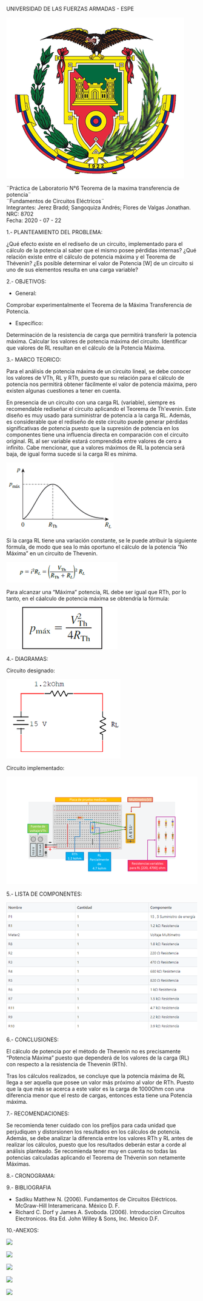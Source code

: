 UNIVERSIDAD DE LAS FUERZAS ARMADAS - ESPE

![](https://github.com/BraddJCJ/Informe5_Jerez_Sangoquiza_Zambrano/blob/master/img/Logo_ESPE.png)

¨Práctica de Laboratorio N°6 Teorema de la maxima transferencia de potencia¨  
¨Fundamentos de Circuitos Eléctricos¨  
Integrantes: Jerez Bradd; Sangoquiza Andrés; Flores de Valgas Jonathan.  
NRC: 8702   
Fecha: 2020 - 07 - 22  

1.- PLANTEAMIENTO DEL PROBLEMA: 

¿Qué efecto existe en el rediseño de un circuito, implementado para el cálculo de la potencia al saber que el mismo posee pérdidas internas? ¿Qué relación existe entre el cálculo de potencia máxima y el Teorema de Thévenin? ¿Es posible determinar el valor de Potencia [W] de un circuito si uno de sus elementos resulta en una carga variable?


2.- OBJETIVOS:

* General: 

Comprobar experimentalmente el Teorema de la Máxima Transferencia de Potencia.

* Específico:

Determinación de la resistencia de carga que permitirá transferir la potencia máxima.
Calcular los valores de potencia máxima del circuito.
Identificar que valores de RL resultan en el cálculo de la Potencia Máxima.


3.- MARCO TEORICO:

Para el análisis de potencia máxima de un circuito lineal, se debe conocer los valores de VTh, RL y RTh, puesto que su relación para el cálculo de potencia nos permitirá obtener fácilmente el valor de potencia máxima, pero existen algunas cuestiones a tener en cuenta.

En presencia de un circuito con una carga RL (variable), siempre es recomendable rediseñar el circuito aplicando el Teorema de Th\'evenin. Este diseño es muy usado para suministrar de potencia a la carga RL. Además, es considerable que el rediseño de este circuito puede generar pérdidas significativas de potencia puesto que la supresión de potencia en los componentes tiene una influencia directa en comparación con el circuito original. RL al ser variable estará comprendida entre valores de cero a infinito. Cabe mencionar, que a valores máximos de RL la potencia será baja, de igual forma sucede si la carga Rl es mínima.

![](https://github.com/JonathanFloresDeValgas/InformeN6_FloresDeValgas_Jerez_Sangoquiza/blob/master/img/Sadiku%203%20Ed.pdf%20-%20Adobe%20Acrobat%20Reader%20DC%2021_07_2020%2022_35_34.png)

Si la carga RL tiene una variación constante, se le puede atribuir la siguiente fórmula, de modo que sea lo más oportuno el cálculo de la potencia “No Máxima” en un circuito de Thevenin.

![](https://github.com/JonathanFloresDeValgas/InformeN6_FloresDeValgas_Jerez_Sangoquiza/blob/master/img/Sadiku%203%20Ed.pdf%20-%20Adobe%20Acrobat%20Reader%20DC%2021_07_2020%2020_43_44.png)

Para alcanzar una “Máxima” potencia, RL debe ser igual que RTh, por lo tanto, en el cáalculo de potencia máxima se obtendría la fórmula: 

![](https://github.com/JonathanFloresDeValgas/InformeN6_FloresDeValgas_Jerez_Sangoquiza/blob/master/img/Sadiku%203%20Ed.pdf%20-%20Adobe%20Acrobat%20Reader%20DC%2021_07_2020%2021_01_26.png)

4.- DIAGRAMAS:

Circuito designado:

![](https://github.com/JonathanFloresDeValgas/InformeN6_FloresDeValgas_Jerez_Sangoquiza/blob/master/img/CN6.PNG)

Circuito implementado:

![](https://github.com/JonathanFloresDeValgas/InformeN6_FloresDeValgas_Jerez_Sangoquiza/blob/master/img/DiagramaN6.png)

5.- LISTA DE COMPONENTES:

![](https://github.com/JonathanFloresDeValgas/InformeN6_FloresDeValgas_Jerez_Sangoquiza/blob/master/img/Comp.PNG)
 
6.- CONCLUSIONES:

El cálculo de potencia por el método de Thevenin no es precisamente “Potencia Máxima” puesto que dependerá de los valores de la carga (RL) con respecto a la resistencia de Thevenin (RTh). 

Tras los cálculos realizados, se concluye que la potencia máxima de RL llega a ser aquella que posee un valor más próximo al valor de RTh. Puesto que la que más se acerca a este valor es la carga de 1000Ohm con una diferencia menor que el resto de cargas, entonces esta tiene una Potencia máxima.


7.- RECOMENDACIONES:

Se recomienda tener cuidado con los prefijos para cada unidad que perjudiquen y distorsionen los resultados en los cálculos de potencia. Además, se debe analizar la diferencia entre los valores RTh y RL antes de realizar los cálculos, puesto que los resultados deberán estar a corde al análisis planteado. Se recomienda tener muy en cuenta no todas las potencias calculadas aplicando el Teorema de Thévenin son netamente Máximas.

8.- CRONOGRAMA:


9.- BIBLIOGRAFIA
 
 - Sadiku Matthew N. (2006). Fundamentos de Circuitos Eléctricos. McGraw-Hill Interamericana. México D. F.
-  Richard C. Dorf y James A. Svoboda. (2006). Introduccion Circuitos Electronicos. 6ta Ed. John Willey & Sons, Inc. Mexico D.F.

 10.-ANEXOS:
 
 ![](https://github.com/JonathanFloresDeValgas/InformeN6_FloresDeValgas_Jerez_Sangoquiza/blob/master/Hojas%20T%C3%A9cnicas/Analisis%20de%20Resultados2.png)
 
 ![](https://github.com/JonathanFloresDeValgas/InformeN6_FloresDeValgas_Jerez_Sangoquiza/blob/master/Hojas%20T%C3%A9cnicas/Analisis%20de%20Resultados3.png)
 
 ![](https://github.com/JonathanFloresDeValgas/InformeN6_FloresDeValgas_Jerez_Sangoquiza/blob/master/Hojas%20T%C3%A9cnicas/Analisis%20de%20Resultados%204.png)
 
 ![](https://github.com/JonathanFloresDeValgas/InformeN6_FloresDeValgas_Jerez_Sangoquiza/blob/master/Hojas%20T%C3%A9cnicas/Analisis%20de%20Resultados5.png)
 
 ![](https://github.com/JonathanFloresDeValgas/InformeN6_FloresDeValgas_Jerez_Sangoquiza/blob/master/Hojas%20T%C3%A9cnicas/Analisis%20de%20Resultados6.png)
 

